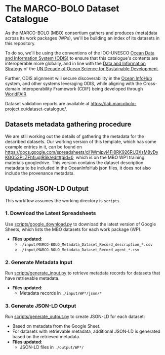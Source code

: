 # The MARCO-BOLO Dataset Catalogue

As the MARCO-BOLO (MBO) consortium gathers and produces (meta)data across its work packages (WPs), we'll be building an index of its datasets in this repository. 

To do so, we'll be using the conventions of the IOC-UNESCO [Ocean Data and Information System (ODIS)]([url](https://oceaninfohub.org/odis/)) to ensure that this catalogue's contents are interoperable more globally, and in line with the [Data and Information Strategy]([url](https://unesdoc.unesco.org/ark:/48223/pf0000385542?posInSet=1&queryId=fc0616d9-8a41-42ff-bc0f-1d7ef4355f1a)) of the [UN Decade of Ocean Science for Sustainable Development]([url](https://oceandecade.org/)). 

Further, ODIS alignment will secure discoverability in the [Ocean InfoHub]([url](https://oceaninfohub.org/)) system, and other systems leveraging ODIS, while aligning with the Cross-domain Interoperability Framework (CDIF) being developed through [WorldFAIR](https://worldfair-project.eu/).

Dataset validation reports are available at <https://lab.marcobolo-project.eu/dataset-catalogue/>.

## Datasets metadata gathering procedure

We are still working out the details of gathering the metadata for the described datasets. Our working version of this template, which has some example entries in it, can be found on https://docs.google.com/spreadsheets/d/1Wmjpvj4FI8RK926RU3XsM8yDyKGG53PLZFhfiugIRSk/edit#gid=0, which is on the MBO WP1 training materials googledrive. This version contains the dataset description metadata to be included in the OceanInfoHub json files, it does not also include the provenance metadata.

## Updating JSON-LD Output

This workflow assumes the working directory is `scripts`.

### 1. Download the Latest Spreadsheets
Use [scripts/google_download.py](scripts/google_download.py) to download the latest version of Google Sheets, which lists the MBO datasets for each work package (WP).  
- **Files updated**:  
  - `./input/MARCO-BOLO_Metadata_Dataset_Record_description_*.csv`  
  - `./input/MARCO-BOLO_Metadata_Dataset_Record_agent_*.csv`  

### 2. Generate Metadata Input
Run [scripts/generate_input.py](scripts/generate_input.py) to retrieve metadata records for datasets that have retrievable metadata.  
- **Files updated**:  
  - Metadata records in `./input/WP*/json/*`  

### 3. Generate JSON-LD Output
Run [scripts/generate_output.py](scripts/generate_output.py) to create JSON-LD for each dataset:  
- Based on metadata from the Google Sheet.  
- For datasets with retrievable metadata, additional JSON-LD is generated based on the retrieved metadata.  
- **Files updated**:  
  - JSON-LD files in `./output/WP*/`

